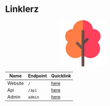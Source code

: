 # Linklerz 

<p align="center">
<img alt="" src="/static/img/tree.png" width="150px">
</p>

Name | Endpoint | Quicklink
------------ | ------------- | -------------
Website | `/` | [here](https://lerz.herokuapp.com/)
Api | `/api` | [here](https://lerz.herokuapp.com/api/sid86_)
Admin | `admin` | [here](https://lerz.herokuapp.com/admin_dashboard)
